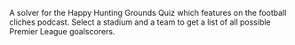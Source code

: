 A solver for the Happy Hunting Grounds Quiz which features on the football cliches podcast. Select a stadium and a team to get a list of all possible Premier League goalscorers.